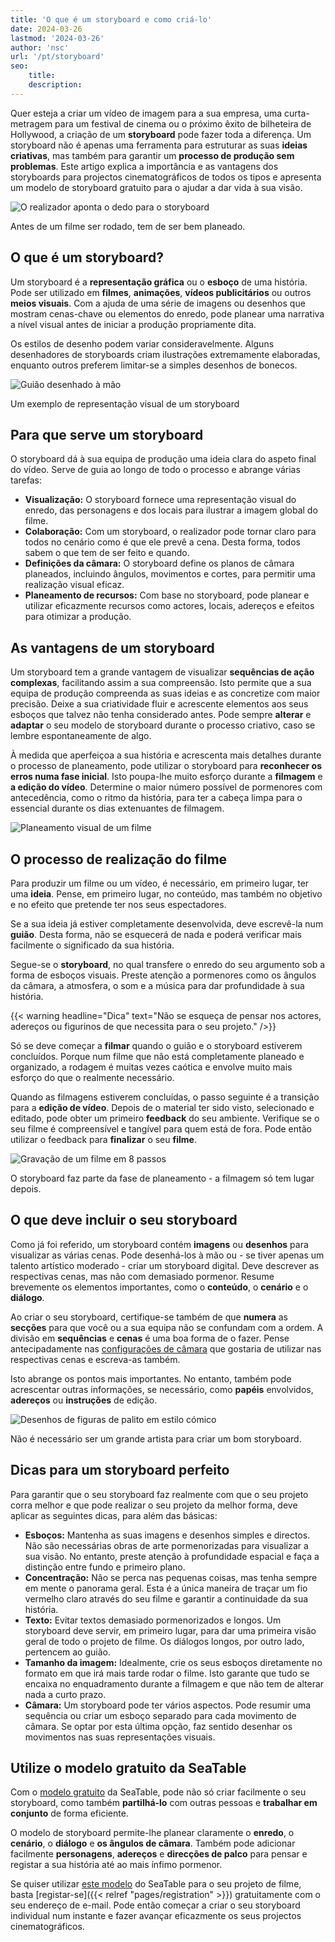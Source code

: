 ```yaml
---
title: 'O que é um storyboard e como criá-lo'
date: 2024-03-26
lastmod: '2024-03-26'
author: 'nsc'
url: '/pt/storyboard'
seo:
    title:
    description:
---
```


Quer esteja a criar um vídeo de imagem para a sua empresa, uma curta-metragem para um festival de cinema ou o próximo êxito de bilheteira de Hollywood, a criação de um **storyboard** pode fazer toda a diferença. Um storyboard não é apenas uma ferramenta para estruturar as suas **ideias criativas**, mas também para garantir um **processo de produção sem problemas**. Este artigo explica a importância e as vantagens dos storyboards para projectos cinematográficos de todos os tipos e apresenta um modelo de storyboard gratuito para o ajudar a dar vida à sua visão.

![O realizador aponta o dedo para o storyboard](images/dix-sept-xEKgWKmUk5A-unsplash-711x463.jpg)

Antes de um filme ser rodado, tem de ser bem planeado.

## O que é um storyboard?

Um storyboard é a **representação gráfica** ou o **esboço** de uma história. Pode ser utilizado em **filmes**, **animações**, **vídeos publicitários** ou outros **meios visuais**. Com a ajuda de uma série de imagens ou desenhos que mostram cenas-chave ou elementos do enredo, pode planear uma narrativa a nível visual antes de iniciar a produção propriamente dita.

Os estilos de desenho podem variar consideravelmente. Alguns desenhadores de storyboards criam ilustrações extremamente elaboradas, enquanto outros preferem limitar-se a simples desenhos de bonecos.

![Guião desenhado à mão](images/dix-sept-idiRDLFPH6A-unsplash-711x936.jpg)

Um exemplo de representação visual de um storyboard

## Para que serve um storyboard

O storyboard dá à sua equipa de produção uma ideia clara do aspeto final do vídeo. Serve de guia ao longo de todo o processo e abrange várias tarefas:

- **Visualização:** O storyboard fornece uma representação visual do enredo, das personagens e dos locais para ilustrar a imagem global do filme.
- **Colaboração:** Com um storyboard, o realizador pode tornar claro para todos no cenário como é que ele prevê a cena. Desta forma, todos sabem o que tem de ser feito e quando.
- **Definições da câmara:** O storyboard define os planos de câmara planeados, incluindo ângulos, movimentos e cortes, para permitir uma realização visual eficaz.
- **Planeamento de recursos:** Com base no storyboard, pode planear e utilizar eficazmente recursos como actores, locais, adereços e efeitos para otimizar a produção.

## As vantagens de um storyboard

Um storyboard tem a grande vantagem de visualizar **sequências de ação complexas**, facilitando assim a sua compreensão. Isto permite que a sua equipa de produção compreenda as suas ideias e as concretize com maior precisão. Deixe a sua criatividade fluir e acrescente elementos aos seus esboços que talvez não tenha considerado antes. Pode sempre **alterar** e **adaptar** o seu modelo de storyboard durante o processo criativo, caso se lembre espontaneamente de algo.

À medida que aperfeiçoa a sua história e acrescenta mais detalhes durante o processo de planeamento, pode utilizar o storyboard para **reconhecer os erros numa fase inicial**. Isto poupa-lhe muito esforço durante a **filmagem** e **a edição do vídeo**. Determine o maior número possível de pormenores com antecedência, como o ritmo da história, para ter a cabeça limpa para o essencial durante os dias extenuantes de filmagem.

![Planeamento visual de um filme](images/matt-popovich-pJwWrP-OIfk-unsplash-711x457.jpg)

## O processo de realização do filme

Para produzir um filme ou um vídeo, é necessário, em primeiro lugar, ter uma **ideia**. Pense, em primeiro lugar, no conteúdo, mas também no objetivo e no efeito que pretende ter nos seus espectadores.

Se a sua ideia já estiver completamente desenvolvida, deve escrevê-la num **guião**. Desta forma, não se esquecerá de nada e poderá verificar mais facilmente o significado da sua história.

Segue-se o **storyboard**, no qual transfere o enredo do seu argumento sob a forma de esboços visuais. Preste atenção a pormenores como os ângulos da câmara, a atmosfera, o som e a música para dar profundidade à sua história.

{{< warning headline="Dica" text="Não se esqueça de pensar nos actores, adereços ou figurinos de que necessita para o seu projeto." />}}

Só se deve começar a **filmar** quando o guião e o storyboard estiverem concluídos. Porque num filme que não está completamente planeado e organizado, a rodagem é muitas vezes caótica e envolve muito mais esforço do que o realmente necessário.

Quando as filmagens estiverem concluídas, o passo seguinte é a transição para a **edição de vídeo**. Depois de o material ter sido visto, selecionado e editado, pode obter um primeiro **feedback** do seu ambiente. Verifique se o seu filme é compreensível e tangível para quem está de fora. Pode então utilizar o feedback para **finalizar** o seu **filme**.

![Gravação de um filme em 8 passos](images/Film-drehen-in-8-Schritten-711x1264.png)

O storyboard faz parte da fase de planeamento - a filmagem só tem lugar depois.

## O que deve incluir o seu storyboard

Como já foi referido, um storyboard contém **imagens** ou **desenhos** para visualizar as várias cenas. Pode desenhá-los à mão ou - se tiver apenas um talento artístico moderado - criar um storyboard digital. Deve descrever as respectivas cenas, mas não com demasiado pormenor. Resume brevemente os elementos importantes, como o **conteúdo**, o **cenário** e o **diálogo**.

Ao criar o seu storyboard, certifique-se também de que **numera** as **secções** para que você ou a sua equipa não se confundam com a ordem. A divisão em **sequências** e **cenas** é uma boa forma de o fazer. Pense antecipadamente nas [configurações de câmara](https://filmpuls.info/einstellungen-einstellungsgroesse-bildausschnitt/) que gostaria de utilizar nas respectivas cenas e escreva-as também.

Isto abrange os pontos mais importantes. No entanto, também pode acrescentar outras informações, se necessário, como **papéis** envolvidos, **adereços** ou **instruções** de edição.

![Desenhos de figuras de palito em estilo cómico](images/nasim-keshmiri-bNjYwZrkJ3A-unsplash-711x474.jpg)

Não é necessário ser um grande artista para criar um bom storyboard.

## Dicas para um storyboard perfeito

Para garantir que o seu storyboard faz realmente com que o seu projeto corra melhor e que pode realizar o seu projeto da melhor forma, deve aplicar as seguintes dicas, para além das básicas:

- **Esboços:** Mantenha as suas imagens e desenhos simples e directos. Não são necessárias obras de arte pormenorizadas para visualizar a sua visão. No entanto, preste atenção à profundidade espacial e faça a distinção entre fundo e primeiro plano.
- **Concentração:** Não se perca nas pequenas coisas, mas tenha sempre em mente o panorama geral. Esta é a única maneira de traçar um fio vermelho claro através do seu filme e garantir a continuidade da sua história.
- **Texto:** Evitar textos demasiado pormenorizados e longos. Um storyboard deve servir, em primeiro lugar, para dar uma primeira visão geral de todo o projeto de filme. Os diálogos longos, por outro lado, pertencem ao guião.
- **Tamanho da imagem:** Idealmente, crie os seus esboços diretamente no formato em que irá mais tarde rodar o filme. Isto garante que tudo se encaixa no enquadramento durante a filmagem e que não tem de alterar nada a curto prazo.
- **Câmara:** Um storyboard pode ter vários aspectos. Pode resumir uma sequência ou criar um esboço separado para cada movimento de câmara. Se optar por esta última opção, faz sentido desenhar os movimentos nas suas representações visuais.

## Utilize o modelo gratuito da SeaTable

Com o [modelo gratuito](https://seatable.io/pt/vorlage/k6o24najsho8oipbkwmo8g/) da SeaTable, pode não só criar facilmente o seu storyboard, como também **partilhá-lo** com outras pessoas e **trabalhar em conjunto** de forma eficiente.

O modelo de storyboard permite-lhe planear claramente o **enredo**, o **cenário**, o **diálogo** e **os ângulos de câmara**. Também pode adicionar facilmente **personagens**, **adereços** e **direcções de palco** para pensar e registar a sua história até ao mais ínfimo pormenor.

Se quiser utilizar [este modelo](https://seatable.io/pt/vorlage/k6o24najsho8oipbkwmo8g/) do SeaTable para o seu projeto de filme, basta [registar-se]({{< relref "pages/registration" >}}) gratuitamente com o seu endereço de e-mail. Pode então começar a criar o seu storyboard individual num instante e fazer avançar eficazmente os seus projectos cinematográficos.
